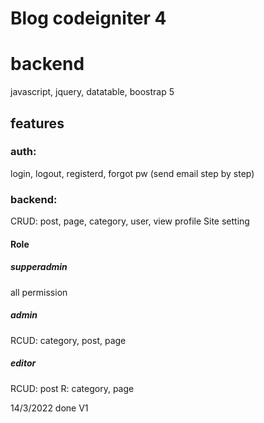 # Blog codeigniter 4

# backend
javascript, jquery, datatable, boostrap 5

## features
### auth: 
login, logout, registerd, forgot pw (send email step by step)

### backend: 
CRUD: post, page, category, user, view profile
Site setting
#### Role
##### supperadmin
all permission
##### admin
RCUD: category, post, page
##### editor
RCUD: post
R: category, page 

14/3/2022 done V1